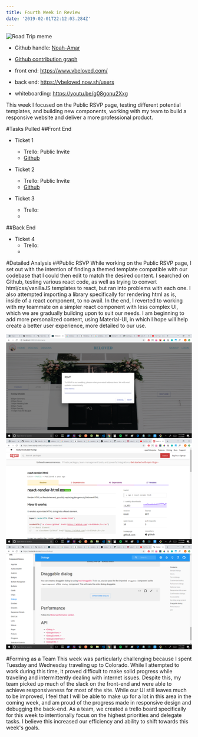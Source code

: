 ```yaml
---
title: Fourth Week in Review
date: '2019-02-01T22:12:03.284Z'
---
```


![Road Trip meme](https://pbs.twimg.com/media/CUX4O3_UkAAFN2e.jpg)

+ Github handle: [Noah-Amar](https://github.com/Noah-Amar)
+ [Github contribution graph](https://github.com/Lambda-School-Labs/labs9-wedding-site/graphs/contributors)

+ front end: https://www.vbeloved.com/
+ back end: https://vbeloved.now.sh/users
+ whiteboarding: https://youtu.be/g08gonu2Xxg

This week I focused on the Public RSVP page, testing different potential templates, and building new components, working with my team to build a responsive website and deliver a more professional product.

#Tasks Pulled
##Front End
+ Ticket 1
    + Trello: Public Invite
    + [Github](https://github.com/Lambda-School-Labs/labs9-wedding-site/pull/93)

+ Ticket 2
    + Trello: Public Invite
    + [Github](https://github.com/Lambda-School-Labs/labs9-wedding-site/pull/99)

+ Ticket 3
    + Trello:
    + 

##Back End

+ Ticket 4
    + Trello: 
    + 

#Detailed Analysis
##Public RSVP
While working on the Public RSVP page, I set out with the intention of finding a themed template compatible with our codebase that I could then edit to match the desired content. I searched on Github, testing various react code, as well as trying to convert html/css/vanillaJS templates to react, but ran into problems with each one. I also attempted importing a library specifically for rendering html as is, inside of a react component, to no avail. In the end, I reverted to working with my teammate on a simpler react component with less complex UI, which we are gradually building upon to suit our needs. I am beginning to add more personalized content, using Material-UI, in which I hope will help create a better user experience, more detailed to our use.


![Invite Page](invite.png)
![ReactRenderHTML Docs](reactrenderhtml.png)
![Dialog Material UI](Dialog.png)

#Forming as a Team
This week was particularly challenging because I spent Tuesday and Wednesday traveling up to Colorado. While I attempted to work during this time, it proved difficult to make solid progress while traveling and intermittently dealing with internet issues. Despite this, my team picked up much of the slack on the front-end and were able to achieve responsiveness for most of the site. While our UI still leaves much to be improved, I feel that I will be able to make up for a lot in this area in the coming week, and am proud of the progress made in responsive design and debugging the back-end. As a team, we created a trello board specifically for this week to intentionally focus on the highest priorities and delegate tasks. I believe this increased our efficiency and ability to shift towards this week's goals.